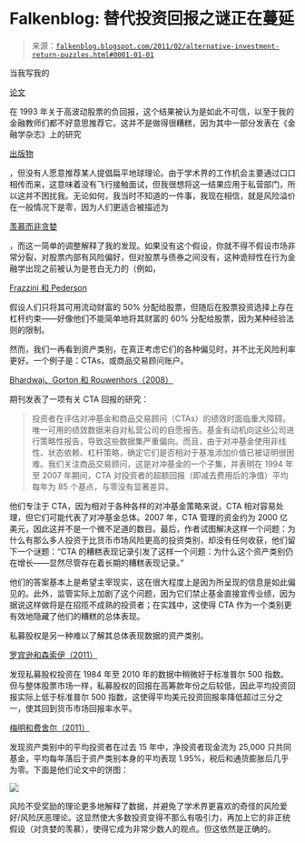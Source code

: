 <!--yml

类别: 未分类

日期: 2024-05-12 21:08:20

-->

# Falkenblog: 替代投资回报之谜正在蔓延

> 来源：[`falkenblog.blogspot.com/2011/02/alternative-investment-return-puzzles.html#0001-01-01`](http://falkenblog.blogspot.com/2011/02/alternative-investment-return-puzzles.html#0001-01-01)

当我写我的

[论文](http://www.efalken.com/papers/EF%20Dissertation.pdf)

在 1993 年关于高波动股票的负回报，这个结果被认为是如此不可信，以至于我的金融教师们都不好意思推荐它。这并不是做得很糟糕，因为其中一部分发表在《金融学杂志》上的研究

[出版物](http://www.afajof.org/journal/jstabstract.asp?ref=11588)

，但没有人愿意推荐某人提倡扁平地球理论。由于学术界的工作机会主要通过口口相传而来，这意味着没有飞行接触面试，但我很想将这一结果应用于私营部门，所以这并不困扰我。无论如何，我当时不知道的一件事，我现在相信，就是风险溢价在一般情况下是零，因为人们更适合被描述为

[羡慕而非贪婪](http://falkenblog.blogspot.com/2010/03/why-envy-dominates-greed.html)

，而这一简单的调整解释了我的发现。如果没有这个假设，你就不得不假设市场非常分裂，对股票内部有风险偏好，但对股票与债券之间没有，这种诡辩性在行为金融学出现之前被认为是苍白无力的（例如，

[Frazzini 和 Pederson](http://falkenblog.blogspot.com/2010/12/frazzini-and-pedersen-simulate-beta_15.html)

假设人们只将其可用流动财富的 50% 分配给股票，但随后在股票投资选择上存在杠杆约束——好像他们不能简单地将其财富的 60% 分配给股票，因为某种经验法则的限制。

然而，我们一再看到资产类别，在真正考虑它们的各种偏见时，并不比无风险利率更好。一个例子是：CTAs，或商品交易顾问账户。

[Bhardwaj、Gorton 和 Rouwenhors（2008）](http://www.efalken.com/papers/morepapers/CTAs.pdf)

期刊发表了一项有关 CTA 回报的研究：

> 投资者在评估对冲基金和商品交易顾问（CTAs）的绩效时面临重大障碍。唯一可用的绩效数据来自对私营公司的自愿报告。基金有动机向这些公司进行策略性报告，导致这些数据集严重偏向。而且，由于对冲基金使用非线性、状态依赖、杠杆策略，确定它们是否相对于基准添加价值已被证明很困难。我们关注商品交易顾问，这是对冲基金的一个子集，并表明在 1994 年至 2007 年期间，CTA 对投资者的超额回报（即减去费用后的净值）平均每年为 85 个基点，与零没有显著差异。

他们专注于 CTA，因为相对于各种各样的对冲基金策略来说，CTA 相对容易处理，但它们可能代表了对冲基金总体。2007 年，CTA 管理的资金约为 2000 亿美元，因此这并不是一个微不足道的数目。最后，作者试图解决这样一个问题：为什么有那么多人投资于比货币市场风险更高的投资类别，却没有任何收获，他们留下一个谜题：“CTA 的糟糕表现记录引发了这样一个问题：为什么这个资产类别仍在增长——显然尽管存在着长期的糟糕表现记录。”

他们的答案基本上是希望主宰现实，这在很大程度上是因为所呈现的信息是如此偏见的。此外，监管实际上加剧了这个问题，因为它们禁止基金直接宣传业绩，因为据说这样做将是在招揽不成熟的投资者；在实践中，这使得 CTA 作为一个类别更有效地隐藏了他们的糟糕的总体表现。

私募股权是另一种难以了解其总体表现数据的资产类别。

[罗宾逊和森索伊（2011）](http://www.efalken.com/papers/morepapers/PE1984-2010.pdf)

发现私募股权投资在 1984 年至 2010 年的数据中稍微好于标准普尔 500 指数。但与整体股票市场一样，私募股权的回报在高筹款年份之后较低，因此平均投资回报实际上低于标准普尔 500 指数，这使得平均美元投资回报率降低超过三分之一，使其回到货币市场回报率水平。

[梅明和费舍尔（2011）](http://www.efalken.com/papers/morepapers/InvestorsChaseReturns.pdf)

发现资产类别中的平均投资者在过去 15 年中，净投资者现金流为 25,000 只共同基金，平均每年落后于资产类别本身的平均表现 1.95%，税后和通货膨胀后几乎为零。下面是他们论文中的饼图：

![](https://blogger.googleusercontent.com/img/b/R29vZ2xl/AVvXsEh73qsTwEpdRzV56SQSdspGYZgzrkl3Hx2tzfTk4Z5IoluONcV5F_myuQyWqAKpbrBjaFnprBkcyPBPKvT5INbWklkROSzilEj-OEqYRjBPdJ1mrchqN9v9618hrMTyw46nLYfGTA/s1600/chase.jpg)

风险不受奖励的理论更多地解释了数据，并避免了学术界更喜欢的奇怪的风险爱好/风险厌恶理论。这显然使大多数投资变得不那么有吸引力，再加上它的非正统假设（对贪婪的羡慕），使得它成为非常少数人的观点。但这依然是正确的。
